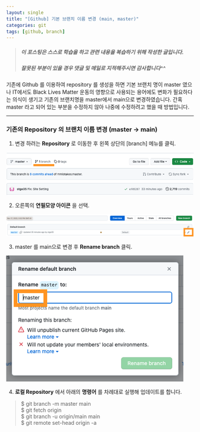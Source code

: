 ```yaml
---
layout: single
title: "[Github] 기본 브랜치 이름 변경 (main, master)"
categories: git
tags: [github, branch]
---
```




> ##### 이 포스팅은 스스로 학습을 하고 관련 내용을 복습하기 위해 작성한 글입니다.   
> ##### 잘못된 부분이 있을 경우 댓글 및 메일로 지적해주시면 감사합니다^^
 
기존에 Github 를 이용하여 repository 를 생성을 하면 기본 브랜치 명이 master 였으나 IT에서도 Black Lives Matter 운동의 영향으로 
사용되는 용어에도 변화가 필요하다는 의식이 생기고 기존의 브랜치명을 master에서 main으로 변경하였습니다.
간혹 master 라고 되어 있는 부분을 수정하지 않아 나중에 수정하려고 했을 때 방법입니다.

<hr/>


### 기존의 Repository 의 브랜치 이름 변경 (master -> main)

1. 변경 하려는 **Repository** 로 이동한 후 왼쪽 상단의 [branch] 메뉴를 클릭.

![screenshoot1](../images/2023-11-17-change-branch-name/screenshoot1.png)

2. 오른쪽의 **연필모양 아이콘** 을 선택.

![screenshoot2](../images/2023-11-17-change-branch-name/screenshoot2.png)

3. master 를 main으로 변경 후 **Rename branch** 클릭.

![screenshoot3](../images/2023-11-17-change-branch-name/screenshoot3.png)

4. **로컬 Repository** 에서 아래의 **명령어** 를 차례대로 실행해 업데이트를 합니다.

> $ git branch -m master main  
> $ git fetch origin  
> $ git branch -u origin/main main  
> $ git remote set-head origin -a